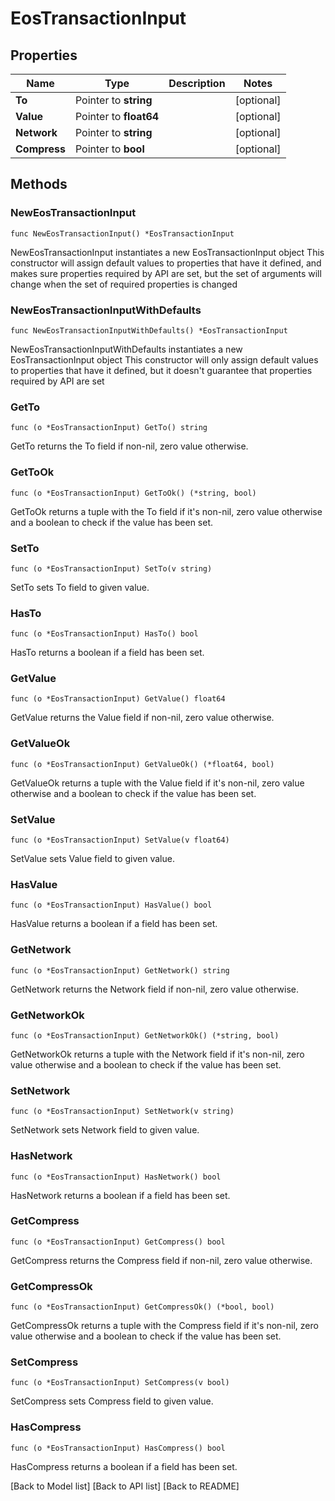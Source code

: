 # EosTransactionInput

## Properties

| Name         | Type                   | Description | Notes       |
| ------------ | ---------------------- | ----------- | ----------- |
| **To**       | Pointer to **string**  |             | \[optional] |
| **Value**    | Pointer to **float64** |             | \[optional] |
| **Network**  | Pointer to **string**  |             | \[optional] |
| **Compress** | Pointer to **bool**    |             | \[optional] |

## Methods

### NewEosTransactionInput

`func NewEosTransactionInput() *EosTransactionInput`

NewEosTransactionInput instantiates a new EosTransactionInput object This constructor will assign default values to properties that have it defined, and makes sure properties required by API are set, but the set of arguments will change when the set of required properties is changed

### NewEosTransactionInputWithDefaults

`func NewEosTransactionInputWithDefaults() *EosTransactionInput`

NewEosTransactionInputWithDefaults instantiates a new EosTransactionInput object This constructor will only assign default values to properties that have it defined, but it doesn't guarantee that properties required by API are set

### GetTo

`func (o *EosTransactionInput) GetTo() string`

GetTo returns the To field if non-nil, zero value otherwise.

### GetToOk

`func (o *EosTransactionInput) GetToOk() (*string, bool)`

GetToOk returns a tuple with the To field if it's non-nil, zero value otherwise and a boolean to check if the value has been set.

### SetTo

`func (o *EosTransactionInput) SetTo(v string)`

SetTo sets To field to given value.

### HasTo

`func (o *EosTransactionInput) HasTo() bool`

HasTo returns a boolean if a field has been set.

### GetValue

`func (o *EosTransactionInput) GetValue() float64`

GetValue returns the Value field if non-nil, zero value otherwise.

### GetValueOk

`func (o *EosTransactionInput) GetValueOk() (*float64, bool)`

GetValueOk returns a tuple with the Value field if it's non-nil, zero value otherwise and a boolean to check if the value has been set.

### SetValue

`func (o *EosTransactionInput) SetValue(v float64)`

SetValue sets Value field to given value.

### HasValue

`func (o *EosTransactionInput) HasValue() bool`

HasValue returns a boolean if a field has been set.

### GetNetwork

`func (o *EosTransactionInput) GetNetwork() string`

GetNetwork returns the Network field if non-nil, zero value otherwise.

### GetNetworkOk

`func (o *EosTransactionInput) GetNetworkOk() (*string, bool)`

GetNetworkOk returns a tuple with the Network field if it's non-nil, zero value otherwise and a boolean to check if the value has been set.

### SetNetwork

`func (o *EosTransactionInput) SetNetwork(v string)`

SetNetwork sets Network field to given value.

### HasNetwork

`func (o *EosTransactionInput) HasNetwork() bool`

HasNetwork returns a boolean if a field has been set.

### GetCompress

`func (o *EosTransactionInput) GetCompress() bool`

GetCompress returns the Compress field if non-nil, zero value otherwise.

### GetCompressOk

`func (o *EosTransactionInput) GetCompressOk() (*bool, bool)`

GetCompressOk returns a tuple with the Compress field if it's non-nil, zero value otherwise and a boolean to check if the value has been set.

### SetCompress

`func (o *EosTransactionInput) SetCompress(v bool)`

SetCompress sets Compress field to given value.

### HasCompress

`func (o *EosTransactionInput) HasCompress() bool`

HasCompress returns a boolean if a field has been set.

\[Back to Model list] \[Back to API list] \[Back to README]
